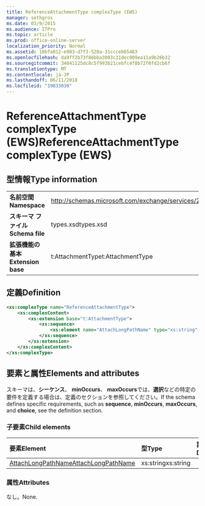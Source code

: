 ```yaml
---
title: ReferenceAttachmentType complexType (EWS)
manager: sethgros
ms.date: 03/9/2015
ms.audience: ITPro
ms.topic: article
ms.prod: office-online-server
localization_priority: Normal
ms.assetid: 18bfa012-e903-d7f3-528a-31ccceb65463
ms.openlocfilehash: da9ff2b73f86bba3003c31dec009ea11a9b26b32
ms.sourcegitcommit: 34041125dc8c5f993b21cebfc4f8b72f0fd2cb6f
ms.translationtype: MT
ms.contentlocale: ja-JP
ms.lasthandoff: 06/11/2018
ms.locfileid: "19833030"
---
```

# <a name="referenceattachmenttype-complextype-ews"></a><span data-ttu-id="05525-102">ReferenceAttachmentType complexType (EWS)</span><span class="sxs-lookup"><span data-stu-id="05525-102">ReferenceAttachmentType complexType (EWS)</span></span>

## <a name="type-information"></a><span data-ttu-id="05525-103">型情報</span><span class="sxs-lookup"><span data-stu-id="05525-103">Type information</span></span>

|||
|:-----|:-----|
|<span data-ttu-id="05525-104">**名前空間**</span><span class="sxs-lookup"><span data-stu-id="05525-104">**Namespace**</span></span> <br/> |http://schemas.microsoft.com/exchange/services/2006/types  <br/> |
|<span data-ttu-id="05525-105">**スキーマ ファイル**</span><span class="sxs-lookup"><span data-stu-id="05525-105">**Schema file**</span></span> <br/> |<span data-ttu-id="05525-106">types.xsd</span><span class="sxs-lookup"><span data-stu-id="05525-106">types.xsd</span></span>  <br/> |
|<span data-ttu-id="05525-107">**拡張機能の基本**</span><span class="sxs-lookup"><span data-stu-id="05525-107">**Extension base**</span></span> <br/> |<span data-ttu-id="05525-108">t:AttachmentType</span><span class="sxs-lookup"><span data-stu-id="05525-108">t:AttachmentType</span></span>  <br/> |
   
## <a name="definition"></a><span data-ttu-id="05525-109">定義</span><span class="sxs-lookup"><span data-stu-id="05525-109">Definition</span></span>

```XML
<xs:complexType name="ReferenceAttachmentType">
    <xs:complexContent>
        <xs:extension base="t:AttachmentType">
            <xs:sequence>
                <xs:element name="AttachLongPathName" type="xs:string" maxOccurs="1" minOccurs="0"></xs:element>
            </xs:sequence>
        </xs:extension>
    </xs:complexContent>
</xs:complexType>

```

## <a name="elements-and-attributes"></a><span data-ttu-id="05525-110">要素と属性</span><span class="sxs-lookup"><span data-stu-id="05525-110">Elements and attributes</span></span>

<span data-ttu-id="05525-111">スキーマは、**シーケンス**、 **minOccurs**、 **maxOccurs**では、**選択**などの特定の要件を定義する場合は、定義のセクションを参照してください。</span><span class="sxs-lookup"><span data-stu-id="05525-111">If the schema defines specific requirements, such as **sequence**, **minOccurs**, **maxOccurs**, and **choice**, see the definition section.</span></span> 
  
### <a name="child-elements"></a><span data-ttu-id="05525-112">子要素</span><span class="sxs-lookup"><span data-stu-id="05525-112">Child elements</span></span>

|<span data-ttu-id="05525-113">**要素**</span><span class="sxs-lookup"><span data-stu-id="05525-113">**Element**</span></span>|<span data-ttu-id="05525-114">**型**</span><span class="sxs-lookup"><span data-stu-id="05525-114">**Type**</span></span>|<span data-ttu-id="05525-115">**説明**</span><span class="sxs-lookup"><span data-stu-id="05525-115">**Description**</span></span>|
|:-----|:-----|:-----|
|[<span data-ttu-id="05525-116">AttachLongPathName</span><span class="sxs-lookup"><span data-stu-id="05525-116">AttachLongPathName</span></span>](http://msdn.microsoft.com/library/98464422-2c13-8d33-0fe3-b1978f2d5b4a%28Office.15%29.aspx) <br/> |<span data-ttu-id="05525-117">xs:string</span><span class="sxs-lookup"><span data-stu-id="05525-117">xs:string</span></span>  <br/> ||
   
### <a name="attributes"></a><span data-ttu-id="05525-118">属性</span><span class="sxs-lookup"><span data-stu-id="05525-118">Attributes</span></span>

<span data-ttu-id="05525-119">なし。</span><span class="sxs-lookup"><span data-stu-id="05525-119">None.</span></span>
  


